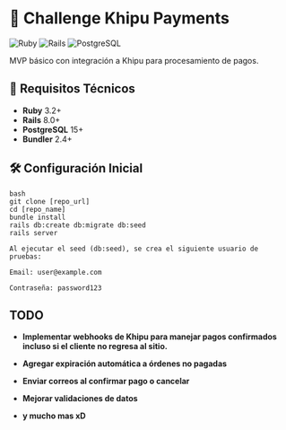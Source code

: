 # 🛒 Challenge Khipu Payments

![Ruby](https://img.shields.io/badge/Ruby-3.2%2B-red)
![Rails](https://img.shields.io/badge/Rails-8.0%2B-blue)
![PostgreSQL](https://img.shields.io/badge/PostgreSQL-15%2B-blueviolet)

MVP básico con integración a Khipu para procesamiento de pagos.

## 🚀 Requisitos Técnicos

- **Ruby** 3.2+
- **Rails** 8.0+
- **PostgreSQL** 15+
- **Bundler** 2.4+

## 🛠 Configuración Inicial

```
bash
git clone [repo_url]
cd [repo_name]
bundle install
rails db:create db:migrate db:seed
rails server

Al ejecutar el seed (db:seed), se crea el siguiente usuario de pruebas:

Email: user@example.com

Contraseña: password123
```

## TODO

- **Implementar webhooks de Khipu para manejar pagos confirmados incluso si el cliente no regresa al sitio.**

- **Agregar expiración automática a órdenes no pagadas**

- **Enviar correos al confirmar pago o cancelar**

- **Mejorar validaciones de datos**

- **y mucho mas xD**
